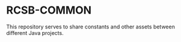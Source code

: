 # RCSB-COMMON
This repository serves to share constants and other assets between different Java projects.  
